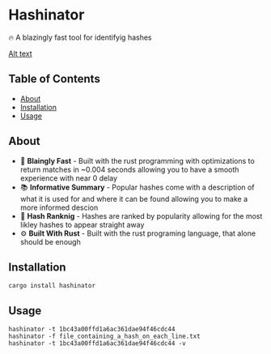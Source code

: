 # Hashinator

🔥 A blazingly fast tool for identifyig hashes

[Alt text](example.png)

## Table of Contents
- [About](#about)
- [Installation](#installation)
- [Usage](#usage)

## About
 * 🚀 **Blaingly Fast** - Built with the rust programming with optimizations to return matches in ~0.004 seconds allowing you to have a smooth experience with near 0 delay
 * 📚 **Informative Summary** - Popular hashes come with a description of what it is used for and where it can be found allowing you to make a more informed descion 
 * 💯 **Hash Ranknig** - Hashes are ranked by popularity allowing for the most likley hashes to appear straight away
 * ⚙️ **Built With Rust** - Built with the rust programing language, that alone should be enough


## Installation 
```
cargo install hashinator
```
## Usage
```
hashinator -t 1bc43a00ffd1a6ac361dae94f46cdc44
hashinator -f file_containing_a_hash_on_each_line.txt
hashinator -t 1bc43a00ffd1a6ac361dae94f46cdc44 -v 
```
